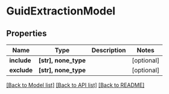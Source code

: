 # GuidExtractionModel


## Properties
Name | Type | Description | Notes
------------ | ------------- | ------------- | -------------
**include** | **[str], none_type** |  | [optional] 
**exclude** | **[str], none_type** |  | [optional] 

[[Back to Model list]](../README.md#documentation-for-models) [[Back to API list]](../README.md#documentation-for-api-endpoints) [[Back to README]](../README.md)


